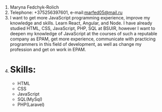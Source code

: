1. Maryna Fedchyk-Rolich
2. Telephone: +375256397601, e-mail:marfed05@mail.ru
3. I want to get more JavaScript programming experience, improve my knowledge and skills. Learn React, Angular, and Node. I have already studied HTML, CSS, JavaScript, PHP, SQL at BSUIR, however I want to deepen my knowledge of JavaScript at the courses of such a reputable company as EPAM, get more experience, communicate with practicing programmers in this field of development, as well as change my profession and get on work in EPAM.
4. # Skills:
   * HTML 
   * CSS
   * JavaScript 
   * SQL(MySql) 
   * PHP(Laravel)